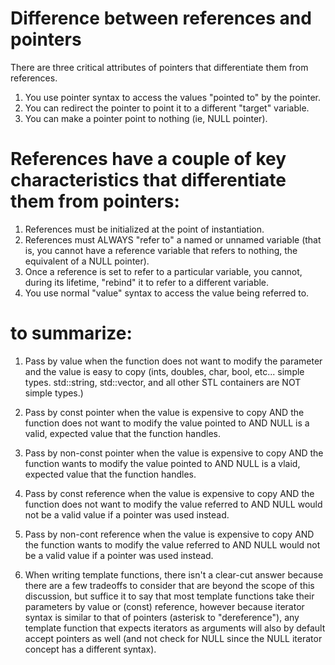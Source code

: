 # Difference between references and pointers 
There are three critical attributes of pointers that differentiate them
from references.

1. You use pointer syntax to access the values "pointed to" by the pointer.
2. You can redirect the pointer to point it to a different "target" variable.
3. You can make a pointer point to nothing (ie, NULL pointer).


#  References have a couple of key characteristics that differentiate them from pointers:

1. References must be initialized at the point of instantiation.
2. References must ALWAYS "refer to" a named or unnamed variable
(that is, you cannot have a reference variable that refers to
nothing, the equivalent of a NULL pointer).
3. Once a reference is set to refer to a particular variable, you
cannot, during its lifetime, "rebind" it to refer to a different
variable.
4. You use normal "value" syntax to access the value being referred to.



# to summarize:

1. Pass by value when the function does not want to modify the parameter and the
value is easy to copy (ints, doubles, char, bool, etc... simple types. std::string,
std::vector, and all other STL containers are NOT simple types.)

2. Pass by const pointer when the value is expensive to copy AND the function does
not want to modify the value pointed to AND NULL is a valid, expected value that
the function handles.

3. Pass by non-const pointer when the value is expensive to copy AND the function
wants to modify the value pointed to AND NULL is a vlaid, expected value that the
function handles.

4. Pass by const reference when the value is expensive to copy AND the function does
not want to modify the value referred to AND NULL would not be a valid value if 
a pointer was used instead.

5. Pass by non-cont reference when the value is expensive to copy AND the function wants
to modify the value referred to AND NULL would not be a valid value if a pointer was used 
instead.

6. When writing template functions, there isn't a clear-cut answer because there are a few
tradeoffs to consider that are beyond the scope of this discussion, but suffice it to say that
most template functions take their parameters by value or (const) reference, however
because iterator syntax is similar to that of pointers (asterisk to "dereference"), any
template function that expects iterators as arguments will also by default accept pointers
as well (and not check for NULL since the NULL iterator concept has a different syntax).

